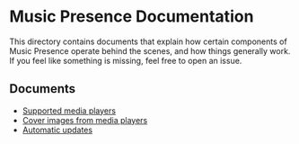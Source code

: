 # Music Presence Documentation

This directory contains documents that explain
how certain components of Music Presence operate behind the scenes,
and how things generally work.
If you feel like something is missing, feel free to open an issue.

## Documents

- [Supported media players](./supported-media-players.md)
- [Cover images from media players](./cover-images-proxy.md)
- [Automatic updates](./automatic-updates.md)
